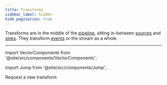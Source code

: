 ```yaml
---
title: Transforms
sidebar_label: hidden
hide_pagination: true
---
```


Transforms are in the middle of the [pipeline][docs.configuration#composition],
sitting in-between [sources][docs.sources] and [sinks][docs.sinks]. They
transform [events][docs.data-model#event] or the stream as a whole.

---

import VectorComponents from '@site/src/components/VectorComponents';

<VectorComponents titles={false} sinks={false} sources={false} />

import Jump from '@site/src/components/Jump';

<Jump to="https://github.com/timberio/vector/issues/new?labels=Type%3A+New+Feature" icon="plus-circle">
  Request a new transform
</Jump>


[docs.configuration#composition]: /docs/setup/configuration#composition
[docs.data-model#event]: /docs/about/data-model#event
[docs.sinks]: /docs/components/sinks
[docs.sources]: /docs/components/sources
